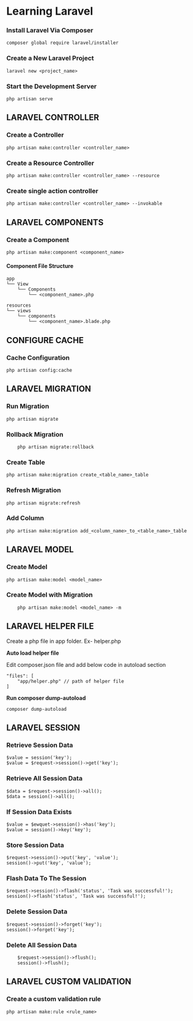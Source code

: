 # **Learning Laravel**

### Install Laravel Via Composer

    composer global require laravel/installer

### Create a New Laravel Project

    laravel new <project_name>

### Start the Development Server

    php artisan serve

## **LARAVEL CONTROLLER**

### Create a Controller

    php artisan make:controller <controller_name>

### Create a Resource Controller

    php artisan make:controller <controller_name> --resource

### Create single action controller

    php artisan make:controller <controller_name> --invokable

## **LARAVEL COMPONENTS**

### Create a Component

    php artisan make:component <component_name>

#### **Component File Structure**

    app
    └── View
        └── Components
            └── <component_name>.php

    resources
    └── views
        └── components
            └── <component_name>.blade.php

## **CONFIGURE CACHE**

### Cache Configuration

    php artisan config:cache

## **LARAVEL MIGRATION**

### Run Migration

    php artisan migrate

### Rollback Migration
    
        php artisan migrate:rollback

### Create Table

    php artisan make:migration create_<table_name>_table

### Refresh Migration

    php artisan migrate:refresh

### Add Column

    php artisan make:migration add_<column_name>_to_<table_name>_table

## **LARAVEL MODEL**

### Create Model

    php artisan make:model <model_name>

### Create Model with Migration
    
        php artisan make:model <model_name> -m


## **LARAVEL HELPER FILE**

Create a php file in app folder. Ex- helper.php

**Auto load helper file**

Edit composer.json file and add below code in autoload section

    "files": [
        "app/helper.php" // path of helper file
    ]

**Run composer dump-autoload**

    composer dump-autoload

## **LARAVEL SESSION**

### Retrieve Session Data

    $value = session('key');
    $value = $request->session()->get('key');

### Retrieve All Session Data

    $data = $request->session()->all();
    $data = session()->all();

### If Session Data Exists

    $value = $ewquet->session()->has('key');
    $value = session()->key('key');

### Store Session Data
    
    $request->session()->put('key', 'value');
    session()->put('key', 'value');

### Flash Data To The Session

    $request->session()->flash('status', 'Task was successful!');
    session()->flash('status', 'Task was successful!');

### Delete Session Data

    $request->session()->forget('key');
    session()->forget('key');

### Delete All Session Data
    
        $request->session()->flush();
        session()->flush();


## **LARAVEL CUSTOM VALIDATION**

### Create a custom validation rule

    php artisan make:rule <rule_name>